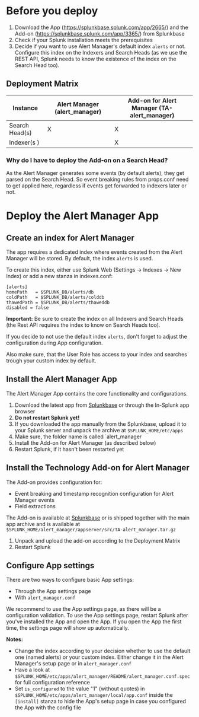 # Before you deploy
1. Download the App (<https://splunkbase.splunk.com/app/2665/>) and the Add-on (<https://splunkbase.splunk.com/app/3365/>) from Splunkbase 
2. Check if your Splunk installation meets the prerequisites
3. Decide if you want to use Alert Manager's default index `alerts` or not. Configure this index on the Indexers and Search Heads (as we use the REST API, Splunk needs to know the existence of the index on the Search Head too).

## Deployment Matrix
 Instance                      | Alert Manager (alert_manager) | Add-on for Alert Manager (TA-alert_manager)
 ----------------------------- | ----------------------------- | -------------------------------------------
 Search Head(s)                | X                             | X
 Indexer(s    )                |                               | X

###  Why do I have to deploy the Add-on on a Search Head?
As the Alert Manager generates some events (by default alerts), they get parsed on the Search Head. So event breaking rules from props.conf need to get applied here, regardless if events get forwarded to indexers later or not.

# Deploy the Alert Manager App
## Create an index for Alert Manager
The app requires a dedicated index where events created from the Alert Manager will be stored.
By default, the index `alerts` is used. 

To create this index, either use Splunk Web (Settings -> Indexes -> New Index) or add a new stanza in indexes.conf:

```
[alerts]
homePath   = $SPLUNK_DB/alerts/db
coldPath   = $SPLUNK_DB/alerts/colddb
thawedPath = $SPLUNK_DB/alerts/thaweddb
disabled = false
```

**Important:** Be sure to create the index on all Indexers and Search Heads (the Rest API requires the index to know on Search Heads too).

If you decide to not use the default index `alerts`, don't forget to adjust the configuration during App configuration.

Also make sure, that the User Role has access to your index and searches trough your custom index by default.


## Install the Alert Manager App
The Alert Manager App contains the core functionality and configurations.

1. Download the latest app from [Splunkbase](https://splunkbase.splunk.com/app/2665/) or through the In-Splunk app browser
2. **Do not restart Splunk yet!**
3. If you downloaded the app manually from the Splunkbase, upload it to your Splunk server and unpack the archive at `$SPLUNK_HOME/etc/apps`
4. Make sure, the folder name is called `alert_manager
5. Install the Add-on for Alert Manager (as described below)
6. Restart Splunk, if it hasn't been restarted yet

## Install the Technology Add-on for Alert Manager

The Add-on provides configuration for:

* Event breaking and timestamp recognition configuration for Alert Manager events
* Field extractions

The Add-on is available at [Splunkbase](https://splunkbase.splunk.com/app/3365/) or is shipped together with the main app archive and is available at `$SPLUNK_HOME/alert_manager/appserver/src/TA-alert_manager.tar.gz`

1. Unpack and upload the add-on according to the Deployment Matrix
2. Restart Splunk


## Configure App settings

There are two ways to configure basic App settings:

* Through the App settings page
* With `alert_manager.conf`

We recommend to use the App settings page, as there will be a configuration validation. To use the App settings page, restart Splunk after you've installed the App and open the App. If you open the App the first time, the settings page will show up automatically.

**Notes:**

* Change the index according to your decision whether to use the default one (named alerts) or your custom index. Either change it in the Alert Manager's setup page or in `alert_manager.conf`
* Have a look at `$SPLUNK_HOME/etc/apps/alert_manager/README/alert_manager.conf.spec` for full configuration reference
* Set `is_configured` to the value "1" (without quotes) in `$SPLUNK_HOME/etc/apps/alert_manager/local/app.conf` inside the `[install]` stanza to hide the App's setup page in case you configured the App with the config file

